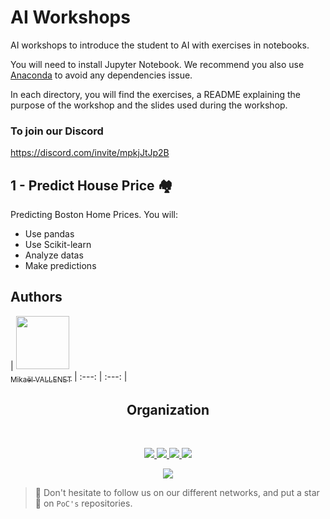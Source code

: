 # AI Workshops

AI workshops to introduce the student to AI with exercises in notebooks.

You will need to install Jupyter Notebook.
We recommend you also use [Anaconda](https://www.anaconda.com/distribution/) to avoid any dependencies issue.

In each directory, you will find the exercises, a README explaining the purpose of the workshop and the slides used during the workshop.

### To join our Discord
https://discord.com/invite/mpkjJtJp2B

## 1 - Predict House Price :houses:
Predicting Boston Home Prices. You will:
- Use pandas
- Use Scikit-learn
- Analyze datas
- Make predictions

## Authors

| [<img src="https://github.com/Mikatech.png?size=85" width=85><br><sub>Mikaël VALLENET</sub>](https://github.com/Mikatech)
| :---: | :---: |
<h2 align=center>
<h2 align=center>
Organization
</h2>
<br/>
<p align='center'>
    <a href="https://www.linkedin.com/company/pocinnovation/mycompany/">
        <img src="https://img.shields.io/badge/LinkedIn-0077B5?style=for-the-badge&logo=linkedin&logoColor=white">
    </a>
    <a href="https://www.instagram.com/pocinnovation/">
        <img src="https://img.shields.io/badge/Instagram-E4405F?style=for-the-badge&logo=instagram&logoColor=white">
    </a>
    <a href="https://twitter.com/PoCInnovation">
        <img src="https://img.shields.io/badge/Twitter-1DA1F2?style=for-the-badge&logo=twitter&logoColor=white">
    </a>
    <a href="https://discord.com/invite/Yqq2ADGDS7">
        <img src="https://img.shields.io/badge/Discord-7289DA?style=for-the-badge&logo=discord&logoColor=white">
    </a>
</p>
<p align=center>
    <a href="https://www.poc-innovation.fr/">
        <img src="https://img.shields.io/badge/WebSite-1a2b6d?style=for-the-badge&logo=GitHub Sponsors&logoColor=white">
    </a>
</p>

> :rocket: Don't hesitate to follow us on our different networks, and put a star 🌟 on `PoC's` repositories.

